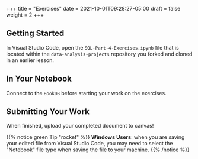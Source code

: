 +++
title = "Exercises"
date = 2021-10-01T09:28:27-05:00
draft = false
weight = 2
+++

## Getting Started

In Visual Studio Code, open the `SQL-Part-4-Exercises.ipynb` file that is located within the `data-analysis-projects` repository you forked and cloned in an earlier lesson. 

## In Your Notebook

Connect to the `BookDB` before starting your work on the exercises.

## Submitting Your Work

When finished, upload your completed document to canvas!

{{% notice green Tip "rocket" %}}
**Windows Users**: when you are saving your edited file from Visual Studio Code, you may need to select the "Notebook" file type when saving the file to your machine.
{{% /notice %}}
